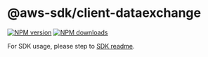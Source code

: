 # @aws-sdk/client-dataexchange

[![NPM version](https://img.shields.io/npm/v/@aws-sdk/client-dataexchange/beta.svg)](https://www.npmjs.com/package/@aws-sdk/client-dataexchange)
[![NPM downloads](https://img.shields.io/npm/dm/@aws-sdk/client-dataexchange.svg)](https://www.npmjs.com/package/@aws-sdk/client-dataexchange)

For SDK usage, please step to [SDK readme](https://github.com/aws/aws-sdk-js-v3).
